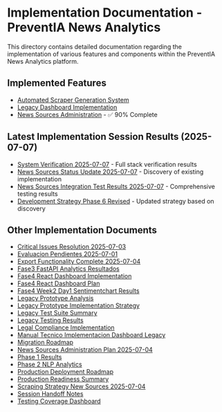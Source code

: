 # Implementation Documentation - PreventIA News Analytics

This directory contains detailed documentation regarding the implementation of various features and components within the PreventIA News Analytics platform.

## Implemented Features

- [Automated Scraper Generation System](automated-scraper-generation-system.md)
- [Legacy Dashboard Implementation](legacy-dashboard-implementation.md)
- [News Sources Administration](news-sources-administration-plan-2025-07-04.md) - ✅ 90% Complete

## Latest Implementation Session Results (2025-07-07)

- [System Verification 2025-07-07](system-verification-2025-07-07.md) - Full stack verification results
- [News Sources Status Update 2025-07-07](news-sources-status-update-2025-07-07.md) - Discovery of existing implementation
- [News Sources Integration Test Results 2025-07-07](news-sources-integration-test-results-2025-07-07.md) - Comprehensive testing results
- [Development Strategy Phase 6 Revised](development-strategy-phase-6-revised.md) - Updated strategy based on discovery

## Other Implementation Documents

- [Critical Issues Resolution 2025-07-03](critical-issues-resolution-2025-07-03.md)
- [Evaluacion Pendientes 2025-07-01](evaluacion-pendientes-2025-07-01.md)
- [Export Functionality Complete 2025-07-04](export-functionality-complete-2025-07-04.md)
- [Fase3 FastAPI Analytics Resultados](fase3-fastapi-analytics-resultados.md)
- [Fase4 React Dashboard Implementation](fase4-react-dashboard-implementation.md)
- [Fase4 React Dashboard Plan](fase4-react-dashboard-plan.md)
- [Fase4 Week2 Day1 Sentimentchart Results](fase4-week2-day1-sentimentchart-results.md)
- [Legacy Prototype Analysis](legacy-prototype-analysis.md)
- [Legacy Prototype Implementation Strategy](legacy-prototype-implementation-strategy.md)
- [Legacy Test Suite Summary](legacy-test-suite-summary.md)
- [Legacy Testing Results](legacy-testing-results.md)
- [Legal Compliance Implementation](legal-compliance-implementation.md)
- [Manual Tecnico Implementacion Dashboard Legacy](manual-tecnico-implementacion-dashboard-legacy.md)
- [Migration Roadmap](migration-roadmap.md)
- [News Sources Administration Plan 2025-07-04](news-sources-administration-plan-2025-07-04.md)
- [Phase 1 Results](phase-1-results.md)
- [Phase 2 NLP Analytics](phase-2-nlp-analytics.md)
- [Production Deployment Roadmap](production-deployment-roadmap.md)
- [Production Readiness Summary](production-readiness-summary.md)
- [Scraping Strategy New Sources 2025-07-04](scraping-strategy-new-sources-2025-07-04.md)
- [Session Handoff Notes](session-handoff-notes.md)
- [Testing Coverage Dashboard](testing-coverage-dashboard.md)
